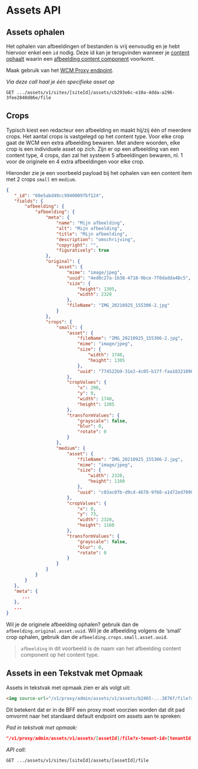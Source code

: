 # Assets API

## Assets ophalen
Het ophalen van afbeeldingen of bestanden is vrij eenvoudig en je hebt hiervoor enkel een `id` nodig. Deze id kan je terugvinden wanneer je [content ophaalt](/wcmv4/content/content-item-read) waarin een [afbeelding content component](/redactie/content/inrichten-cc-afbeelding) voorkomt.

Maak gebruik van het [WCM Proxy endpoint](http://localhost:3000/#/wcmv4/content/endpoint-proxy).

*Via deze call haal je één specifieke asset op*
```shell
GET .../assets/v1/sites/[siteId]/assets/cb293e6c-e10a-4dda-a296-3fee2840d86e/file 
```

## Crops
Typisch kiest een redacteur een afbeelding en maakt hij/zij één of meerdere crops. Het aantal crops is vastgelegd op het content type. Voor elke crop gaat de WCM een extra afbeelding bewaren. Met andere woorden, elke crop is een individuele asset op zich. Zijn er op een afbeelding van een content type, 4 crops, dan zal het systeem 5 afbeeldingen bewaren, nl. 1 voor de originele en 4 extra afbeeldingen voor elke crop. 

Hieronder zie je een voorbeeld payload bij het ophalen van een content item met 2 crops `small` en `medium`. 


```json
{
   "_id": "60e5abd49cc9940009fbf124",
   "fields": {
       "afbeelding": {
           "afbeelding": {
               "meta": {
                   "name": "Mijn afbeelding",
                   "alt": "Mijn afbeelding",
                   "title": "Mijn afbeelding",
                   "description": "omschrijving",
                   "copyright": "",
                   "figuratively": true
               },
               "original": {
                   "asset": {
                       "mime": "image/jpeg",
                       "uuid": "4ed0c27a-1b38-4718-9bce-7f0dadda48c5",
                       "size": {
                           "height": 1305,
                           "width": 2320
                       },
                       "fileName": "IMG_20210925_155306-2.jpg"
                   }
               },
               "crops": {
                   "small": {
                       "asset": {
                           "fileName": "IMG_20210925_155306-2.jpg",
                           "mime": "image/jpeg",
                           "size": {
                               "width": 1740,
                               "height": 1305
                           },
                           "uuid": "774522b9-31e2-4c05-b17f-faa183218963"
                       },
                       "cropValues": {
                           "x": 290,
                           "y": 0,
                           "width": 1740,
                           "height": 1305
                       },
                       "transformValues": {
                           "grayscale": false,
                           "blur": 0,
                           "rotate": 0
                       }
                   },
                   "medium": {
                       "asset": {
                           "fileName": "IMG_20210925_155306-2.jpg",
                           "mime": "image/jpeg",
                           "size": {
                               "width": 2320,
                               "height": 1160
                           },
                           "uuid": "c03ac0fb-d9cd-4678-9f60-a1d72ed70903"
                       },
                       "cropValues": {
                           "x": 0,
                           "y": 73,
                           "width": 2320,
                           "height": 1160
                       },
                       "transformValues": {
                           "grayscale": false,
                           "blur": 0,
                           "rotate": 0
                       }
                   }
               }
           }
       }
   },
   "meta": {
      ...
   },
   ...
}
```

Wil je de originele afbeelding ophalen? gebruik dan de `afbeelding.original.asset.uuid`. Wil je de afbeelding volgens de ‘small’ crop ophalen, gebruik dan de `afbeelding.crops.small.asset.uuid`. 

> `afbeelding` in dit voorbeeld is de naam van het afbeelding content component op het content type.

## Assets in een Tekstvak met Opmaak

Assets in tekstvak met opmaak zien er als volgt uit:

```html
<img source-url="/v1/proxy/admin/assets/v1/assets/b2465-...3876f/file?x-tenant-id=be54c7-...eee54" data-file-uuid="b2465-...3876f" src="/v1/proxy/admin/assets/v1/assets/b2465-...3876f/file?x-tenant-id=be54c7-...eee54">
```

Dit betekent dat er in de BFF een proxy moet voorzien worden dat dit pad omvormt naar het standaard default endpoint om assets aan te spreken:

*Pad in tekstvak met opmaak:*
```json
"/v1/proxy/admin/assets/v1/assets/[assetId]/file?x-tenant-id=[tenantId]"
```

*API call:*
```shell
GET .../assets/v1/sites/[siteId]/assets/[assetId]/file 
```







